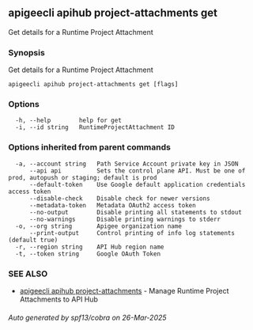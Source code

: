 ## apigeecli apihub project-attachments get

Get details for a Runtime Project Attachment

### Synopsis

Get details for a Runtime Project Attachment

```
apigeecli apihub project-attachments get [flags]
```

### Options

```
  -h, --help        help for get
  -i, --id string   RuntimeProjectAttachment ID
```

### Options inherited from parent commands

```
  -a, --account string   Path Service Account private key in JSON
      --api api          Sets the control plane API. Must be one of prod, autopush or staging; default is prod
      --default-token    Use Google default application credentials access token
      --disable-check    Disable check for newer versions
      --metadata-token   Metadata OAuth2 access token
      --no-output        Disable printing all statements to stdout
      --no-warnings      Disable printing warnings to stderr
  -o, --org string       Apigee organization name
      --print-output     Control printing of info log statements (default true)
  -r, --region string    API Hub region name
  -t, --token string     Google OAuth Token
```

### SEE ALSO

* [apigeecli apihub project-attachments](apigeecli_apihub_project-attachments.md)	 - Manage Runtime Project Attachments to API Hub

###### Auto generated by spf13/cobra on 26-Mar-2025
